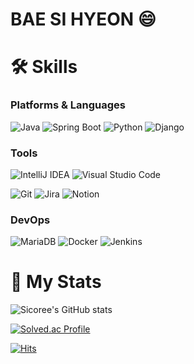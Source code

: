# BAE SI HYEON 😄

# 🛠 Skills
### Platforms & Languages
![Java](https://img.shields.io/badge/Java-007396.svg?&style=for-the-badge&logo=Java&logoColor=White)
![Spring Boot](https://img.shields.io/badge/Spring%20Boot-6DB33F.svg?&style=for-the-badge&logo=Spring%20Boot&logoColor=white)
![Python](https://img.shields.io/badge/Python-3776AB.svg?&style=for-the-badge&logo=Python&logoColor=white)
![Django](https://img.shields.io/badge/Django-092E20.svg?&style=for-the-badge&logo=Django&logoColor=white)

### Tools
![IntelliJ IDEA](https://img.shields.io/badge/IntelliJ%20IDEA-000000.svg?&style=for-the-badge&logo=IntelliJ%20IDEA&logoColor=white)
![Visual Studio Code](https://img.shields.io/badge/Visual%20Studio%20Code-007ACC.svg?&style=for-the-badge&logo=Visual%20Studio%20Code&logoColor=white)

![Git](https://img.shields.io/badge/Git-F05032.svg?&style=for-the-badge&logo=Git&logoColor=white)
![Jira](https://img.shields.io/badge/Jira-0052CC.svg?&style=for-the-badge&logo=Jira&logoColor=white)
![Notion](https://img.shields.io/badge/Notion-000000.svg?&style=for-the-badge&logo=Notion&logoColor=white)

### DevOps
![MariaDB](https://img.shields.io/badge/MariaDB-003545.svg?&style=for-the-badge&logo=MariaDB&logoColor=white)
![Docker](https://img.shields.io/badge/Docker-2496ED.svg?&style=for-the-badge&logo=Docker&logoColor=white)
![Jenkins](https://img.shields.io/badge/Jenkins-D24939.svg?&style=for-the-badge&logo=Jenkins&logoColor=white)

# 🌱 My Stats
![Sicoree's GitHub stats](https://github-readme-stats.vercel.app/api?username=Sicoree&show_icons=true&theme=onedark)

[![Solved.ac Profile](http://mazassumnida.wtf/api/v2/generate_badge?boj=qotlgus123)](https://solved.ac/qotlgus123/)

[![Hits](https://hits.seeyoufarm.com/api/count/incr/badge.svg?url=https%3A%2F%2Fgithub.com%2FSicoree&count_bg=%23C687D0&title_bg=%238035D8&icon=&icon_color=%23FFFFFF&title=hits&edge_flat=false)](https://hits.seeyoufarm.com)

<!--
**Sicoree/Sicoree** is a ✨ _special_ ✨ repository because its `README.md` (this file) appears on your GitHub profile.

Here are some ideas to get you started:

- 🔭 I’m currently working on ...
- 🌱 I’m currently learning ...
- 👯 I’m looking to collaborate on ...
- 🤔 I’m looking for help with ...
- 💬 Ask me about ...
- 📫 How to reach me: ...
- 😄 Pronouns: ...
- ⚡ Fun fact: ...
-->
